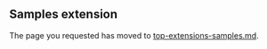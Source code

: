 ## Samples extension

The page you requested has moved to [top-extensions-samples.md](top-extensions-samples.md). 